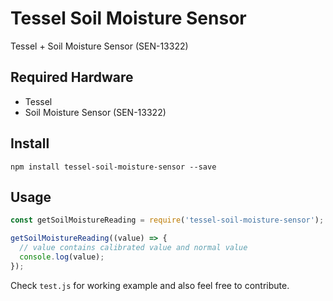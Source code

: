 # Tessel Soil Moisture Sensor

Tessel + Soil Moisture Sensor (SEN-13322)

## Required Hardware

- Tessel
- Soil Moisture Sensor (SEN-13322)

## Install

`npm install tessel-soil-moisture-sensor --save`

## Usage

```JavaScript
const getSoilMoistureReading = require('tessel-soil-moisture-sensor');

getSoilMoistureReading((value) => {
  // value contains calibrated value and normal value
  console.log(value);
});
```

Check `test.js` for working example and also feel free to contribute.
